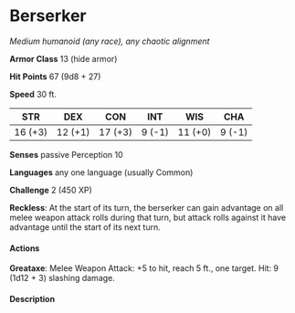 # Berserker
*Medium humanoid (any race), any chaotic alignment*

**Armor Class** 13 (hide armor)

**Hit Points** 67 (9d8 + 27)

**Speed** 30 ft.

**STR**|**DEX**|**CON**|**INT**|**WIS**|**CHA**
-------|-------|-------|-------|-------|-------
16 (+3)|12 (+1)|17 (+3)|9 (-1)|11 (+0) |9 (-1)

**Senses** passive Perception 10

**Languages** any one language (usually Common)

**Challenge** 2 (450 XP)

**Reckless**: At the start of its turn, the berserker can gain advantage on all melee weapon attack rolls during that turn, but attack rolls against it have advantage until the start of its next turn.

#### Actions
**Greataxe**: Melee Weapon Attack: +5 to hit, reach 5 ft., one target. Hit: 9 (1d12 + 3) slashing damage.

#### Description
